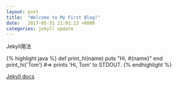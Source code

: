 ```yaml
---
layout: post
title:  "Welcome to My First Blog!"
date:   2017-05-31 21:01:13 +0800
categories: jekyll update
---
```

Jekyll用法

{% highlight java %}
def print_hi(name)
  puts "Hi, #{name}"
end
print_hi('Tom')
#=> prints 'Hi, Tom' to STDOUT.
{% endhighlight %}

[Jekyll docs][jekyll-docs]

[jekyll-docs]: https://jekyllrb.com/docs/home

